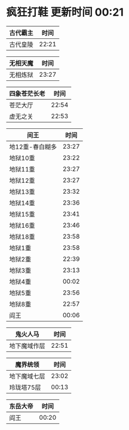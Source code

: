 # 疯狂打鞋 更新时间 00:21

| 古代霸主   | 时间    |
|--------|-------|
| 古代皇陵 | 22:21 |

| 无相天魔   | 时间    |
|--------|-------|
| 无相炼狱 | 23:27 |

| 四象苍茫长老   | 时间    |
|--------|-------|
| 苍茫大厅 | 22:54 |
| 虚无之关 | 22:53 |

| 间王   | 时间    |
|--------|-------|
| 地12重-春白糊多 | 23:27 |
| 地狱10重 | 23:22 |
| 地狱11重 | 23:27 |
| 地狱12重 | 23:27 |
| 地狱13重 | 23:32 |
| 地狱14重 | 23:36 |
| 地狱15重 | 23:41 |
| 地狱16重 | 23:46 |
| 地狱18重 | 23:58 |
| 地狱1重 | 23:58 |
| 地狱2重 | 22:39 |
| 地狱3重 | 23:13 |
| 地狱4重 | 00:02 |
| 地狱5重 | 23:56 |
| 地狱8重 | 22:57 |
| 阎王 | 00:06 |

| 鬼火人马   | 时间    |
|--------|-------|
| 地下魔域作层 | 22:51 |

| 魔界统领   | 时间    |
|--------|-------|
| 地下魔域七层 | 23:02 |
| 玲珑塔75层 | 00:13 |

| 东岳大帝   | 时间    |
|--------|-------|
| 阎王 | 00:20 |